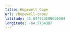 ```yaml
---
title: Hopewell Cape
url: /hopewell-cape/
latitude: 45.847733500000004
longitude: -64.5764387
---
```

